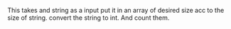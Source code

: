 This takes and string as a input put it in an array of desired size acc to the size of string.
convert the string to int.
And count them.
